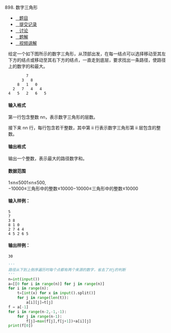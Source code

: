 898. 数字三角形

-   [   题目](https://www.acwing.com/problem/content/description/900/)
-   [   提交记录](https://www.acwing.com/problem/content/submission/900/)
-   [   讨论](https://www.acwing.com/problem/content/discussion/index/900/1/)
-   [   题解](https://www.acwing.com/problem/content/solution/900/1/)
-   [   视频讲解](https://www.acwing.com/problem/content/video/900/)

  


给定一个如下图所示的数字三角形，从顶部出发，在每一结点可以选择移动至其左下方的结点或移动至其右下方的结点，一直走到底层，要求找出一条路径，使路径上的数字的和最大。

```
        7
      3   8
    8   1   0
  2   7   4   4
4   5   2   6   5
```

#### 输入格式

第一行包含整数 nn，表示数字三角形的层数。

接下来 nn 行，每行包含若干整数，其中第 ii 行表示数字三角形第 ii 层包含的整数。

#### 输出格式

输出一个整数，表示最大的路径数字和。

#### 数据范围

1≤n≤5001≤n≤500,  
−10000≤三角形中的整数≤10000−10000≤三角形中的整数≤10000

#### 输入样例：

```
5
7
3 8
8 1 0 
2 7 4 4
4 5 2 6 5
```

#### 输出样例：

```
30
```

```py
'''
路径从下到上倒序遍历时每个点都有两个来源的数字，省去了对j的判断
'''
n=int(input())
a=[[0 for i in range(n)] for j in range(n)]
for i in range(n):
    t=[int(x) for x in input().split()]
    for j in range(len(t)):
        a[i][j]=t[j]
f = a[-1]
for i in range(n-2,-1,-1):
    for j in range(n-1):
        f[j]=max(f[j],f[j+1])+a[i][j]
print(f[0])